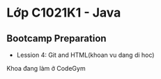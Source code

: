 # Lớp C1021K1 - Java

## Bootcamp Preparation

- Lession 4: Git and HTML(khoan vu dang di hoc)

Khoa đang làm ở CodeGym
